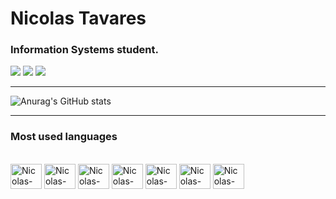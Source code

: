 # Nicolas Tavares
### Information Systems student.

<div> 
  <a href="https://www.instagram.com/nicolas.tvrs_/" target="_blank"><img src="https://img.shields.io/badge/-Instagram-%23E4405F?style=for-the-badge&logo=instagram&logoColor=white" target="_blank"></a>
  <a href = "mailto:btavares.nicolas@gmail.com"><img src="https://img.shields.io/badge/-Gmail-%23333?style=for-the-badge&logo=gmail&logoColor=white" target="_blank"></a>
  <a href="https://www.linkedin.com/in/nicolastavares/" target="_blank"><img src="https://img.shields.io/badge/-LinkedIn-%230077B5?style=for-the-badge&logo=linkedin&logoColor=white" target="_blank"></a> 
</div>

---


![Anurag's GitHub stats](https://github-readme-stats.vercel.app/api?username=nicolas-tavares&hide=contribs,prs&show_icons=true&theme=tokyonight)

---

### Most used languages

<div style="display: inline_block"><br>
  <img align="center" alt="Nicolas-Go" height="40" width="50" src="https://cdn.jsdelivr.net/gh/devicons/devicon/icons/go/go-original-wordmark.svg" />
  <img align="center" alt="Nicolas-Html" height="40" width="50" src="https://cdn.jsdelivr.net/gh/devicons/devicon/icons/html5/html5-original.svg" />
  <img align="center" alt="Nicolas-Css" height="40" width="50" src="https://cdn.jsdelivr.net/gh/devicons/devicon/icons/css3/css3-original.svg" />
  <img align="center" alt="Nicolas-JavaScr" height="40" width="50" src="https://cdn.jsdelivr.net/gh/devicons/devicon/icons/javascript/javascript-original.svg" />
  <img align="center" alt="Nicolas-Dart" height="40" width="50" src="https://cdn.jsdelivr.net/gh/devicons/devicon/icons/dart/dart-plain-wordmark.svg" />
  <img align="center" alt="Nicolas-Dart" height="40" width="50" src="https://cdn.jsdelivr.net/gh/devicons/devicon@latest/icons/flutter/flutter-original.svg" />
  <img align="center" alt="Nicolas-Dart" height="40" width="50" src="https://cdn.jsdelivr.net/gh/devicons/devicon@latest/icons/python/python-original.svg" />
          
          
          
